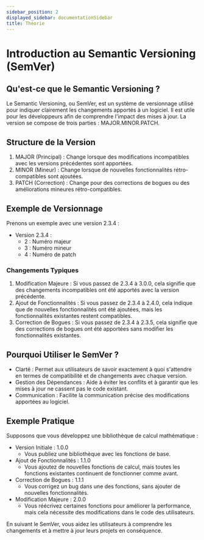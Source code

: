 ```yaml
---
sidebar_position: 2
displayed_sidebar: documentationSidebar
title: Théorie
---
```


# Introduction au Semantic Versioning (SemVer)

## Qu'est-ce que le Semantic Versioning ?

Le Semantic Versioning, ou SemVer, est un système de versionnage utilisé pour indiquer clairement les changements apportés à un logiciel. Il est utile pour les développeurs afin de comprendre l'impact des mises à jour. La version se compose de trois parties : MAJOR.MINOR.PATCH.

## Structure de la Version
1. MAJOR (Principal) : Change lorsque des modifications incompatibles avec les versions précédentes sont apportées.
2. MINOR (Mineur) : Change lorsque de nouvelles fonctionnalités rétro-compatibles sont ajoutées.
3. PATCH (Correction) : Change pour des corrections de bogues ou des améliorations mineures rétro-compatibles.

## Exemple de Versionnage

Prenons un exemple avec une version 2.3.4 :

* Version 2.3.4 :
  * 2 : Numéro majeur
  * 3 : Numéro mineur
  * 4 : Numéro de patch

### Changements Typiques
1. Modification Majeure : Si vous passez de 2.3.4 à 3.0.0, cela signifie que des changements incompatibles ont été apportés avec la version précédente.
2. Ajout de Fonctionnalités : Si vous passez de 2.3.4 à 2.4.0, cela indique que de nouvelles fonctionnalités ont été ajoutées, mais les fonctionnalités existantes restent compatibles.
3. Correction de Bogues : Si vous passez de 2.3.4 à 2.3.5, cela signifie que des corrections de bogues ont été apportées sans modifier les fonctionnalités existantes.

## Pourquoi Utiliser le SemVer ?
* Clarté : Permet aux utilisateurs de savoir exactement à quoi s'attendre en termes de compatibilité et de changements avec chaque version.
* Gestion des Dépendances : Aide à éviter les conflits et à garantir que les mises à jour ne cassent pas le code existant.
* Communication : Facilite la communication précise des modifications apportées au logiciel.

## Exemple Pratique
Supposons que vous développez une bibliothèque de calcul mathématique :

* Version Initiale : 1.0.0
  * Vous publiez une bibliothèque avec les fonctions de base.
* Ajout de Fonctionnalités : 1.1.0
  * Vous ajoutez de nouvelles fonctions de calcul, mais toutes les fonctions existantes continuent de fonctionner comme avant.
* Correction de Bogues : 1.1.1
  * Vous corrigez un bug dans une des fonctions, sans ajouter de nouvelles fonctionnalités.
* Modification Majeure : 2.0.0
  * Vous réécrivez certaines fonctions pour améliorer la performance, mais cela nécessite des modifications dans le code des utilisateurs.
  
En suivant le SemVer, vous aidez les utilisateurs à comprendre les changements et à mettre à jour leurs projets en conséquence.